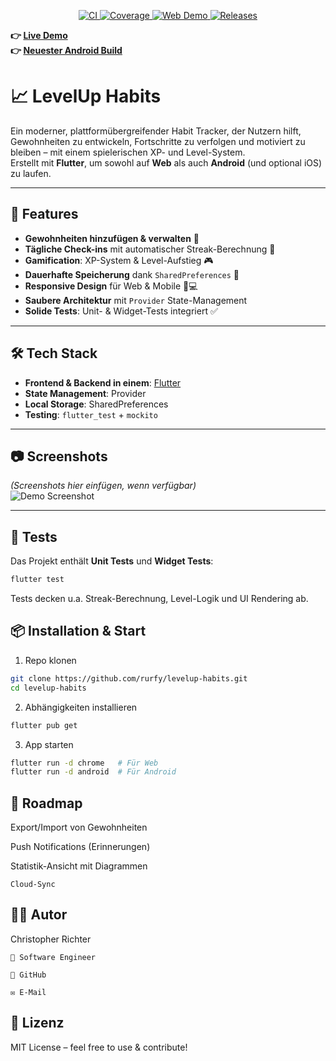 <p align="center">
  <a href="https://github.com/rurfy/habit-tracker/actions/workflows/ci.yml">
    <img alt="CI" src="https://github.com/rurfy/habit-tracker/actions/workflows/ci.yml/badge.svg">
  </a>
  <a href="https://codecov.io/gh/rurfy/habit-tracker">
    <img alt="Coverage" src="https://codecov.io/gh/rurfy/habit-tracker/branch/main/graph/badge.svg">
  </a>
  <a href="https://rurfy.github.io/habit-tracker/">
    <img alt="Web Demo" src="https://img.shields.io/badge/web-demo-blue">
  </a>
  <a href="https://github.com/rurfy/habit-tracker/releases">
    <img alt="Releases" src="https://img.shields.io/github/v/release/rurfy/habit-tracker">
  </a>
</p>

**👉 [Live Demo](https://rurfy.github.io/habit-tracker/)**  
**👉 [Neuester Android Build](https://github.com/rurfy/habit-tracker/releases)**


# 📈 LevelUp Habits

Ein moderner, plattformübergreifender Habit Tracker, der Nutzern hilft, Gewohnheiten zu entwickeln, Fortschritte zu verfolgen und motiviert zu bleiben – mit einem spielerischen XP- und Level-System.  
Erstellt mit **Flutter**, um sowohl auf **Web** als auch **Android** (und optional iOS) zu laufen.

---

## 🚀 Features

- **Gewohnheiten hinzufügen & verwalten** 📝  
- **Tägliche Check-ins** mit automatischer Streak-Berechnung 📅  
- **Gamification**: XP-System & Level-Aufstieg 🎮  
- **Dauerhafte Speicherung** dank `SharedPreferences` 💾  
- **Responsive Design** für Web & Mobile 📱💻  
- **Saubere Architektur** mit `Provider` State-Management  
- **Solide Tests**: Unit- & Widget-Tests integriert ✅

---

## 🛠️ Tech Stack

- **Frontend & Backend in einem**: [Flutter](https://flutter.dev)  
- **State Management**: Provider  
- **Local Storage**: SharedPreferences  
- **Testing**: `flutter_test` + `mockito`  

---

## 📷 Screenshots

*(Screenshots hier einfügen, wenn verfügbar)*  
![Demo Screenshot](docs/screenshot.png)

---

## 🧪 Tests

Das Projekt enthält **Unit Tests** und **Widget Tests**:
```bash
flutter test
```
Tests decken u.a. Streak-Berechnung, Level-Logik und UI Rendering ab.

## 📦 Installation & Start

1. Repo klonen
```bash
git clone https://github.com/rurfy/levelup-habits.git
cd levelup-habits
```
2. Abhängigkeiten installieren
```bash
flutter pub get
```
3. App starten
```bash
flutter run -d chrome   # Für Web
flutter run -d android  # Für Android
```
## 🎯 Roadmap

Export/Import von Gewohnheiten

Push Notifications (Erinnerungen)

Statistik-Ansicht mit Diagrammen

    Cloud-Sync

## 👨‍💻 Autor

Christopher Richter

    💼 Software Engineer

    🔗 GitHub

    ✉️ E-Mail

## 📜 Lizenz

MIT License – feel free to use & contribute!
